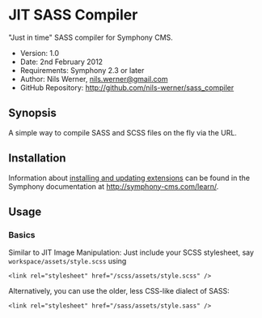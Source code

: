 # JIT SASS Compiler #

"Just in time" SASS compiler for Symphony CMS.

- Version: 1.0
- Date: 2nd February 2012
- Requirements: Symphony 2.3 or later
- Author: Nils Werner, nils.werner@gmail.com
- GitHub Repository: <http://github.com/nils-werner/sass_compiler>

## Synopsis

A simple way to compile SASS and SCSS files on the fly via the URL.

## Installation

Information about [installing and updating extensions](http://symphony-cms.com/learn/tasks/view/install-an-extension/) can be found in the Symphony documentation at <http://symphony-cms.com/learn/>.

## Usage

### Basics

Similar to JIT Image Manipulation: Just include your SCSS stylesheet, say `workspace/assets/style.scss` using

	<link rel="stylesheet" href="/scss/assets/style.scss" />

Alternatively, you can use the older, less CSS-like dialect of SASS:

	<link rel="stylesheet" href="/sass/assets/style.sass" />

